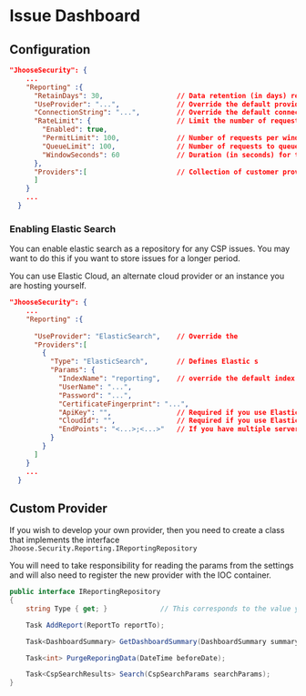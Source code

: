 # Issue Dashboard

## Configuration

``` json
"JhooseSecurity": {
    ...
    "Reporting" :{
      "RetainDays": 30,                  // Data retention (in days) requires the scheduled job to be ran to actually remove data.
      "UseProvider": "...",              // Override the default provider with an alternative.  Is matched on the provider type
      "ConnectionString": "...",         // Override the default connection string
      "RateLimit": {                     // Limit the number of requests the api that records the issue will accept (.NET7+)
        "Enabled": true,
        "PermitLimit": 100,              // Number of requests per window
        "QueueLimit": 100,               // Number of requests to queue per window
        "WindowSeconds": 60              // Duration (in seconds) for the window.
      },
      "Providers":[                      // Collection of customer providers
      ]
    }
    ...
  }
```

### Enabling Elastic Search
You can enable elastic search as a repository for any CSP issues.  You may want to do this if you want to store issues for a longer period.

You can use Elastic Cloud, an alternate cloud provider or an instance you are hosting yourself.


``` json
"JhooseSecurity": {
    ...
    "Reporting" :{
 
      "UseProvider": "ElasticSearch",    // Override the 
      "Providers":[                      
        {
          "Type": "ElasticSearch",       // Defines Elastic s
          "Params": {
            "IndexName": "reporting",    // override the default index name.
            "UserName": "...",
            "Password": "...",
            "CertificateFingerprint": "...",
            "ApiKey": "",                // Required if you use Elastic Cloud
            "CloudId": "",               // Required if you use Elastic Cloud
            "EndPoints": "<...>;<...>"   // If you have multiple servers configured, then include them all there and seperate with a ; (semi-colon)
          }
        }
      ]
    }
    ...
  }
  ```

## Custom Provider
If you wish to develop your own provider, then you need to create a class that implements the interface `Jhoose.Security.Reporting.IReportingRepository`

You will need to take responsibility for reading the params from the settings and will also need to register the new provider with the IOC container.

``` c#
public interface IReportingRepository
{
    string Type { get; }             // This corresponds to the value you set in the UseProvider setting.

    Task AddReport(ReportTo reportTo);

    Task<DashboardSummary> GetDashboardSummary(DashboardSummary summary);

    Task<int> PurgeReporingData(DateTime beforeDate);

    Task<CspSearchResults> Search(CspSearchParams searchParams);
}
```